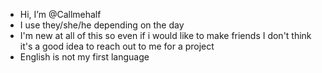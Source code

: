 - Hi, I’m @Callmehalf
- I use they/she/he depending on the day
- I'm new at all of this so even if i would like to make friends I don't think it's a good idea to reach out to me for a project
- English is not my first language 
<!---
Callmehalf/Callmehalf is a ✨ special ✨ repository because its `README.md` (this file) appears on your GitHub profile.
You can click the Preview link to take a look at your changes.
--->
